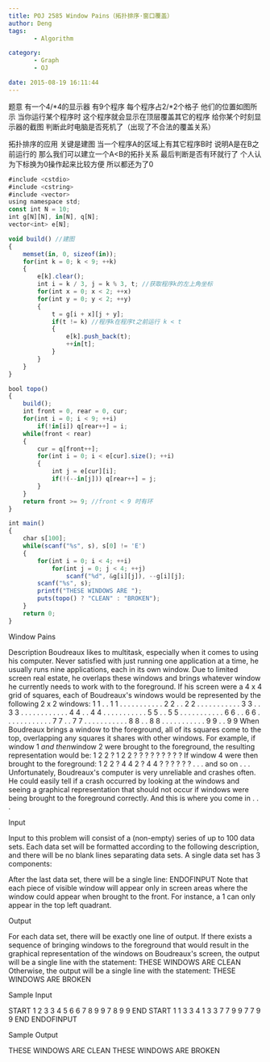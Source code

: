 ```yaml
---
title: POJ 2585 Window Pains（拓扑排序·窗口覆盖）
author: Deng
tags: 
       - Algorithm

category: 
       - Graph
       - OJ

date: 2015-08-19 16:11:44
---
```

题意 有一个4/*4的显示器 有9个程序 每个程序占2/*2个格子 他们的位置如图所示 当你运行某个程序时 这个程序就会显示在顶层覆盖其它的程序 给你某个时刻显示器的截图 判断此时电脑是否死机了（出现了不合法的覆盖关系）

拓扑排序的应用 关键是建图 当一个程序A的区域上有其它程序B时 说明A是在B之前运行的 那么我们可以建立一个A<B的拓扑关系 最后判断是否有环就行了 个人认为下标换为0操作起来比较方便 所以都还为了0

```js 
#include <cstdio>
#include <cstring>
#include <vector>
using namespace std;
const int N = 10;
int g[N][N], in[N], q[N];
vector<int> e[N];

void build() //建图
{
    memset(in, 0, sizeof(in));
    for(int k = 0; k < 9; ++k)
    {
        e[k].clear();
        int i = k / 3, j = k % 3, t; //获取程序k的左上角坐标
        for(int x = 0; x < 2; ++x)
        for(int y = 0; y < 2; ++y)
        {
            t = g[i + x][j + y];
            if(t != k) //程序k在程序t之前运行 k < t
            {
                e[k].push_back(t);
                ++in[t];
            }
        }
    }
}

bool topo()
{
    build();
    int front = 0, rear = 0, cur;
    for(int i = 0; i < 9; ++i)
        if(!in[i]) q[rear++] = i;
    while(front < rear)
    {
        cur = q[front++];
        for(int i = 0; i < e[cur].size(); ++i)
        {
            int j = e[cur][i];
            if(!(--in[j])) q[rear++] = j;
        }
    }
    return front >= 9; //front < 9 时有环
}

int main()
{
    char s[100];
    while(scanf("%s", s), s[0] != 'E')
    {
        for(int i = 0; i < 4; ++i)
            for(int j = 0; j < 4; ++j)
                scanf("%d", &g[i][j]), --g[i][j];
        scanf("%s", s);
        printf("THESE WINDOWS ARE ");
        puts(topo() ? "CLEAN" : "BROKEN");
    }
    return 0;
}
```

Window Pains

Description
Boudreaux likes to multitask, especially when it comes to using his computer. Never satisfied with just running one application at a time, he usually runs nine applications, each in its own window. Due to limited screen real estate, he overlaps these windows and brings whatever window he currently needs to work with to the foreground. If his screen were a 4 x 4 grid of squares, each of Boudreaux's windows would be represented by the following 2 x 2 windows:
1 1 . . 1 1 . . . . . . . . . . . 2 2 . . 2 2 . . . . . . . . . . . 3 3 . . 3 3 . . . . . . . . . . . . 4 4 . . 4 4 . . . . . . . . . . . 5 5 . . 5 5 . . . . . . . . . . . 6 6 . . 6 6 . . . . . . . . . . . . 7 7 . . 7 7 . . . . . . . . . . . 8 8 . . 8 8 . . . . . . . . . . . 9 9 . . 9 9 When Boudreaux brings a window to the foreground, all of its squares come to the top, overlapping any squares it shares with other windows. For example, if window 1 *and then*window 2 were brought to the foreground, the resulting representation would be: 1 2 2 ? 1 2 2 ? ? ? ? ? ? ? ? ? If window 4 were then brought to the foreground: 1 2 2 ? 4 4 2 ? 4 4 ? ? ? ? ? ? . . . and so on . . .
Unfortunately, Boudreaux's computer is very unreliable and crashes often. He could easily tell if a crash occurred by looking at the windows and seeing a graphical representation that should not occur if windows were being brought to the foreground correctly. And this is where you come in . . .

Input

Input to this problem will consist of a (non-empty) series of up to 100 data sets. Each data set will be formatted according to the following description, and there will be no blank lines separating data sets.
A single data set has 3 components:

After the last data set, there will be a single line:
ENDOFINPUT
Note that each piece of visible window will appear only in screen areas where the window could appear when brought to the front. For instance, a 1 can only appear in the top left quadrant.

Output

For each data set, there will be exactly one line of output. If there exists a sequence of bringing windows to the foreground that would result in the graphical representation of the windows on Boudreaux's screen, the output will be a single line with the statement:
THESE WINDOWS ARE CLEAN
Otherwise, the output will be a single line with the statement:
THESE WINDOWS ARE BROKEN

Sample Input

START 1 2 3 3 4 5 6 6 7 8 9 9 7 8 9 9 END START 1 1 3 3 4 1 3 3 7 7 9 9 7 7 9 9 END ENDOFINPUT

Sample Output

THESE WINDOWS ARE CLEAN THESE WINDOWS ARE BROKEN